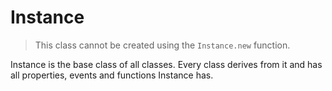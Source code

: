 # Instance
> This class cannot be created using the `Instance.new` function.

Instance is the base class of all classes. Every class derives from it and has all properties, events and functions Instance has.